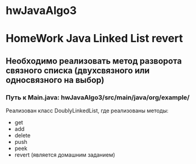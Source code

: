 # hwJavaAlgo3
# HomeWork Java Linked List revert
## Необходимо реализовать метод разворота связного списка (двухсвязного или односвязного на выбор)
### Путь к Main.java: hwJavaAlgo3/src/main/java/org/example/
Реализован класс DoublyLinkedList, где реализованы методы: 
- get
- add
- delete
- push
- peek
- revert (является домашним заданием)
